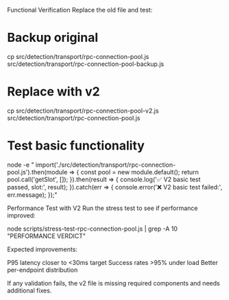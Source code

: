 Functional Verification
Replace the old file and test:

# Backup original
cp src/detection/transport/rpc-connection-pool.js src/detection/transport/rpc-connection-pool-backup.js

# Replace with v2
cp src/detection/transport/rpc-connection-pool-v2.js src/detection/transport/rpc-connection-pool.js

# Test basic functionality
node -e "
import('./src/detection/transport/rpc-connection-pool.js').then(module => {
  const pool = new module.default();
  return pool.call('getSlot', []);
}).then(result => {
  console.log('✅ V2 basic test passed, slot:', result);
}).catch(err => {
  console.error('❌ V2 basic test failed:', err.message);
});"

Performance Test with V2
Run the stress test to see if performance improved:

node scripts/stress-test-rpc-connection-pool.js | grep -A 10 "PERFORMANCE VERDICT"

Expected improvements:

P95 latency closer to <30ms target
Success rates >95% under load
Better per-endpoint distribution

If any validation fails, the v2 file is missing required components and needs additional fixes.